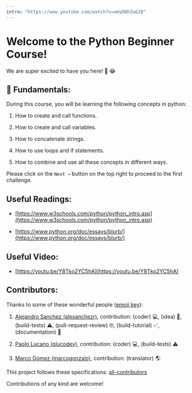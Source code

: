 ```yaml
---
intro: "https://www.youtube.com/watch?v=amyDNhZwGJQ"
---
```


# Welcome to the Python Beginner Course!

We are super excited to have you here! 🎉 😂

## 💬 Fundamentals:

During this course, you will be learning the following concepts in python:

1. How to create and call functions.

2. How to create and call variables.

3. How to concatenate strings.

4. How to use loops and if statements.

5. How to combine and use all these concepts in different ways.

Please click on the `Next →` button on the top right to proceed to the first challenge.

## Useful Readings:

+ [https://www.w3schools.com/python/python_intro.asp](https://www.w3schools.com/python/python_intro.asp)

+ [https://www.python.org/doc/essays/blurb/](https://www.python.org/doc/essays/blurb/)

## Useful Video: 

+ [https://youtu.be/Y8Tko2YC5hA](https://youtu.be/Y8Tko2YC5hA)

## Contributors:

Thanks to some of these wonderful people ([emoji key](https://github.com/kentcdodds/all-contributors#emoji-key)):

1. [Alejandro Sanchez (alesanchezr)](https://github.com/alesanchezr), contribution: (coder) 💻, (idea) 🤔, (build-tests) ⚠️, (pull-request-review) 🤓, (build-tutorial) ✅, (documentation) 📖

2. [Paolo Lucano (plucodev)](https://github.com/plucodev), contribution: (coder) 💻, (build-tests) ⚠️

3. [Marco Gómez (marcogonzalo)](https://github.com/marcogonzalo), contribution: (translator) 🌎


This project follows these specifications: [all-contributors](https://github.com/kentcdodds/all-contributors)


Contributions of any kind are welcome!

